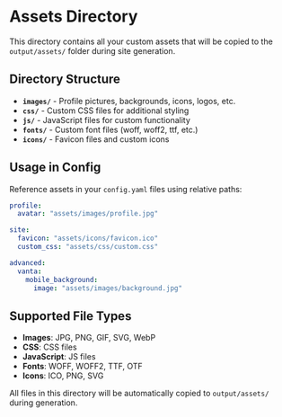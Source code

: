 # Assets Directory

This directory contains all your custom assets that will be copied to the `output/assets/` folder during site generation.

## Directory Structure

- **`images/`** - Profile pictures, backgrounds, icons, logos, etc.
- **`css/`** - Custom CSS files for additional styling
- **`js/`** - JavaScript files for custom functionality
- **`fonts/`** - Custom font files (woff, woff2, ttf, etc.)
- **`icons/`** - Favicon files and custom icons

## Usage in Config

Reference assets in your `config.yaml` files using relative paths:

```yaml
profile:
  avatar: "assets/images/profile.jpg"

site:
  favicon: "assets/icons/favicon.ico"
  custom_css: "assets/css/custom.css"

advanced:
  vanta:
    mobile_background:
      image: "assets/images/background.jpg"
```

## Supported File Types

- **Images**: JPG, PNG, GIF, SVG, WebP
- **CSS**: CSS files
- **JavaScript**: JS files
- **Fonts**: WOFF, WOFF2, TTF, OTF
- **Icons**: ICO, PNG, SVG

All files in this directory will be automatically copied to `output/assets/` during generation.